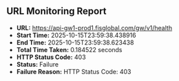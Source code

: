## URL Monitoring Report

- **URL:** https://api-gw1-prod1.fisglobal.com/gw/v1/health
- **Start Time:** 2025-10-15T23:59:38.438916
- **End Time:** 2025-10-15T23:59:38.623438
- **Total Time Taken:** 0.184522 seconds
- **HTTP Status Code:** 403
- **Status:** Failure
- **Failure Reason:** HTTP Status Code: 403
